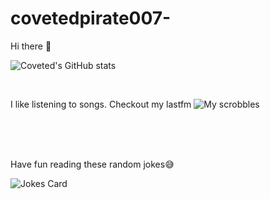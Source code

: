 # covetedpirate007-
Hi there 👋

![Coveted's GitHub stats](https://github-readme-stats.vercel.app/api?username=covetedpirate007&show_icons=true&theme=radical)

<br />

I like listening to songs. Checkout my lastfm
![My scrobbles](https://lastfm-recently-played.vercel.app/api?user=ways_unknown&count=1)

<br />
<br />
<br />

Have fun reading these random jokes😅
<!-- Markdown -->
![Jokes Card](https://readme-jokes.vercel.app/api)

